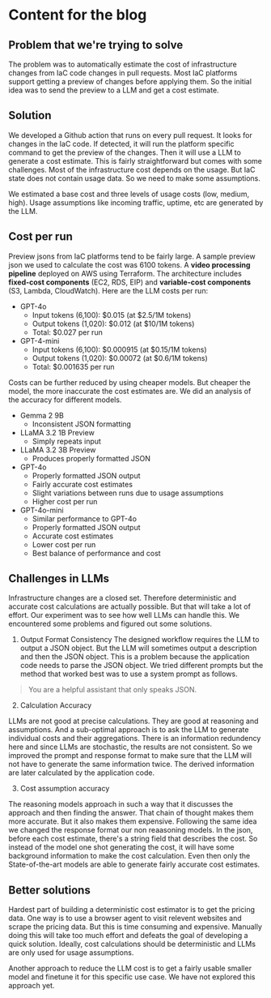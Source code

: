 # Content for the blog

## Problem that we're trying to solve

The problem was to automatically estimate the cost of infrastructure changes from IaC code changes in pull requests. Most IaC platforms support getting a preview of changes before applying them. So the initial idea was to send the preview to a LLM and get a cost estimate.

## Solution

We developed a Github action that runs on every pull request. It looks for changes in the IaC code. If detected, it will run the platform specific command to get the preview of the changes. Then it will use a LLM to generate a cost estimate. This is fairly straightforward but comes with some challenges. Most of the infrastructure cost depends on the usage. But IaC state does not contain usage data. So we need to make some assumptions.

We estimated a base cost and three levels of usage costs (low, medium, high). Usage assumptions like incoming traffic, uptime, etc are generated by the LLM.

## Cost per run

Preview jsons from IaC platforms tend to be fairly large. A sample preview json we used to calculate the cost was 6100 tokens. A **video processing pipeline** deployed on AWS using Terraform. The architecture includes **fixed-cost components** (EC2, RDS, EIP) and **variable-cost components** (S3, Lambda, CloudWatch). Here are the LLM costs per run:

-   GPT-4o
    -   Input tokens (6,100): $0.015 (at $2.5/1M tokens)
    -   Output tokens (1,020): $0.012 (at $10/1M tokens)
    -   Total: $0.027 per run
-   GPT-4-mini
    -   Input tokens (6,100): $0.000915 (at $0.15/1M tokens)
    -   Output tokens (1,020): $0.00072 (at $0.6/1M tokens)
    -   Total: $0.001635 per run

Costs can be further reduced by using cheaper models. But cheaper the model, the more inaccurate the cost estimates are. We did an analysis of the accuracy for different models.

-   Gemma 2 9B
    -   Inconsistent JSON formatting
-   LLaMA 3.2 1B Preview
    -   Simply repeats input
-   LLaMA 3.2 3B Preview
    -   Produces properly formatted JSON
-   GPT-4o
    -   Properly formatted JSON output
    -   Fairly accurate cost estimates
    -   Slight variations between runs due to usage assumptions
    -   Higher cost per run
-   GPT-4o-mini
    -   Similar performance to GPT-4o
    -   Properly formatted JSON output
    -   Accurate cost estimates
    -   Lower cost per run
    -   Best balance of performance and cost

## Challenges in LLMs

Infrastructure changes are a closed set. Therefore deterministic and accurate cost calculations are actually possible. But that will take a lot of effort. Our experiment was to see how well LLMs can handle this. We encountered some problems and figured out some solutions.

1. Output Format Consistency
   The designed workflow requires the LLM to output a JSON object. But the LLM will sometimes output a description and then the JSON object. This is a problem because the application code needs to parse the JSON object. We tried different prompts but the method that worked best was to use a system prompt as follows.

> You are a helpful assistant that only speaks JSON.

2. Calculation Accuracy

LLMs are not good at precise calculations. They are good at reasoning and assumptions. And a sub-optimal approach is to ask the LLM to generate individual costs and their aggregations. There is an information redundency here and since LLMs are stochastic, the results are not consistent. So we improved the prompt and response format to make sure that the LLM will not have to generate the same information twice. The derived information are later calculated by the application code.

3. Cost assumption accuracy

The reasoning models approach in such a way that it discusses the approach and then finding the answer. That chain of thought makes them more accurate. But it also makes them expensive. Following the same idea we changed the response format our non reaasoning models. In the json, before each cost estimate, there's a string field that describes the cost. So instead of the model one shot generating the cost, it will have some background information to make the cost calculation. Even then only the State-of-the-art models are able to generate fairly accurate cost estimates.

## Better solutions

Hardest part of building a deterministic cost estimator is to get the pricing data. One way is to use a browser agent to visit relevent websites and scrape the pricing data. But this is time consuming and expensive. Manually doing this will take too much effort and defeats the goal of developing a quick solution. Ideally, cost calculations should be deterministic and LLMs are only used for usage assumptions.

Another approach to reduce the LLM cost is to get a fairly usable smaller model and finetune it for this specific use case. We have not explored this approach yet.
